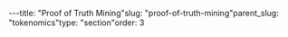 ---title: "Proof of Truth Mining"slug: "proof-of-truth-mining"parent_slug: "tokenomics"type: "section"order: 3